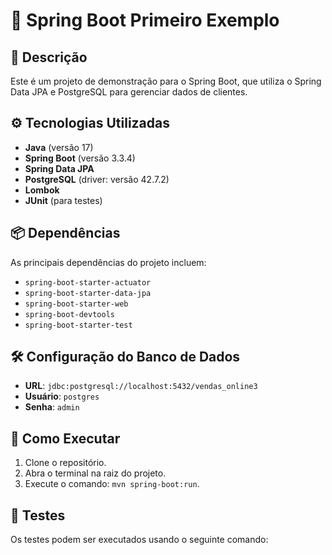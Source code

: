 # 🚀 Spring Boot Primeiro Exemplo

## 📜 Descrição
Este é um projeto de demonstração para o Spring Boot, que utiliza o Spring Data JPA e PostgreSQL para gerenciar dados de clientes.

## ⚙️ Tecnologias Utilizadas
- **Java** (versão 17)
- **Spring Boot** (versão 3.3.4)
- **Spring Data JPA**
- **PostgreSQL** (driver: versão 42.7.2)
- **Lombok**
- **JUnit** (para testes)

## 📦 Dependências
As principais dependências do projeto incluem:
- `spring-boot-starter-actuator`
- `spring-boot-starter-data-jpa`
- `spring-boot-starter-web`
- `spring-boot-devtools`
- `spring-boot-starter-test`

## 🛠️ Configuração do Banco de Dados
- **URL**: `jdbc:postgresql://localhost:5432/vendas_online3`
- **Usuário**: `postgres`
- **Senha**: `admin`

## 📖 Como Executar
1. Clone o repositório.
2. Abra o terminal na raiz do projeto.
3. Execute o comando: `mvn spring-boot:run`.

## 🧪 Testes
Os testes podem ser executados usando o seguinte comando:

